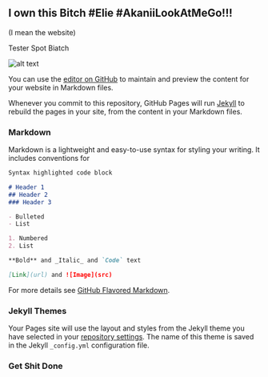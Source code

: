 ## I own this Bitch #Elie #AkaniiLookAtMeGo!!!
(I mean the website)

Tester Spot Biatch

![alt text](https://scontent.xx.fbcdn.net/v/t1.0-9/19333_103564163007002_881024_n.jpg?_nc_cat=106&_nc_sid=e007fa&_nc_ohc=6JHtL1wPW3IAX8JwLa3&_nc_ht=scontent.xx&oh=cf272e76bbb447e44371cdede9c8ccf3&oe=5F0C1999)



You can use the [editor on GitHub](https://github.com/DxDerelict/elouisa.github.io/edit/master/index.md) to maintain and preview the content for your website in Markdown files.

Whenever you commit to this repository, GitHub Pages will run [Jekyll](https://jekyllrb.com/) to rebuild the pages in your site, from the content in your Markdown files.

### Markdown

Markdown is a lightweight and easy-to-use syntax for styling your writing. It includes conventions for

```markdown
Syntax highlighted code block

# Header 1
## Header 2
### Header 3

- Bulleted
- List

1. Numbered
2. List

**Bold** and _Italic_ and `Code` text

[Link](url) and ![Image](src)
```

For more details see [GitHub Flavored Markdown](https://guides.github.com/features/mastering-markdown/).

### Jekyll Themes

Your Pages site will use the layout and styles from the Jekyll theme you have selected in your [repository settings](https://github.com/DxDerelict/elouisa.github.io/settings). The name of this theme is saved in the Jekyll `_config.yml` configuration file.

### Get Shit Done
